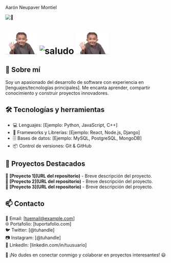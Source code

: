 Aarón Neupaver Montiel

![👀](https://komarev.com/ghpvc/?username=erneupa&label=👁️&color=8e44ad&style=flat)


<h1>
  <img src="/assets/saludo.gif" width="100">
  <img src="https://img.shields.io/badge/-¡Hola!%20Soy%20erneupa-%23a855f7?style=flat-square" with="100" alt="saludo">
  <img src="/assets/saludo.gif" width="100">
</h1>
  


## 🚀 Sobre mí
Soy un apasionado del desarrollo de software con experiencia en [lenguajes/tecnologías principales]. Me encanta aprender, compartir conocimiento y construir proyectos innovadores.

## 🛠️ Tecnologías y herramientas
- 💻 Lenguajes: [Ejemplo: Python, JavaScript, C++]  
- 🔧 Frameworks y Librerías: [Ejemplo: React, Node.js, Django]  
- 🗄️ Bases de datos: [Ejemplo: MySQL, PostgreSQL, MongoDB]  
- 📦 Control de versiones: Git & GitHub

## 📌 Proyectos Destacados
🔹 **[Proyecto 1](URL del repositorio)** - Breve descripción del proyecto.  
🔹 **[Proyecto 2](URL del repositorio)** - Breve descripción del proyecto.  
🔹 **[Proyecto 3](URL del repositorio)** - Breve descripción del proyecto.

## 📫 Contacto
📧 Email: [tuemail@example.com]  
🌐 Portafolio: [tuportafolio.com]  
🐦 Twitter: [@tuhandle]  
📷 Instagram: [@tuhandle]  
💼 LinkedIn: [linkedin.com/in/tuusuario]

📌 ¡No dudes en conectar conmigo y colaborar en proyectos interesantes! 😃


